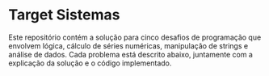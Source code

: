 # Target Sistemas

Este repositório contém a solução para cinco desafios de programação que envolvem lógica, cálculo de séries numéricas, manipulação de strings e análise de dados. Cada problema está descrito abaixo, juntamente com a explicação da solução e o código implementado.
